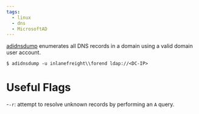 ```yaml
---
tags:
  - linux
  - dns
  - MicrosoftAD
---
```

[adidnsdump](https://github.com/dirkjanm/adidnsdump) enumerates all DNS records in a domain using a valid domain user account.
```shell-session
$ adidnsdump -u inlanefreight\\forend ldap://<DC-IP>
```
# Useful Flags
-`-r`: attempt to resolve unknown records by performing an `A` query.